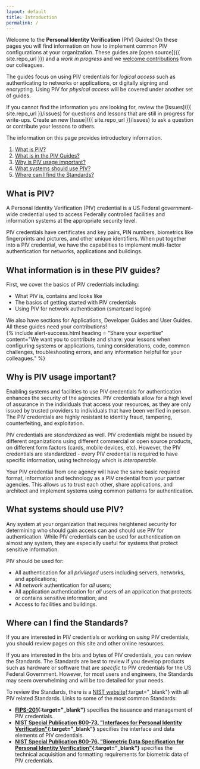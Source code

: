 ```yaml
---
layout: default
title: Introduction
permalink: /
---
```


Welcome to the **Personal Identity Verification** (PIV) Guides! On these pages you will find information on how to implement common PIV configurations at your organization.  These guides are [open source]({{ site.repo_url }}) and a _work in progress_ and we [welcome contributions](contribute/) from our colleagues.

The guides focus on using PIV credentials for _logical access_ such as authenticating to networks or applications, or digitally signing and encrypting.  Using PIV for _physical access_ will be covered under another set of guides.

If you cannot find the information you are looking for, review the [Issues]({{ site.repo_url }}/issues) for questions and lessons that are still in progress for write-ups.  Create an new [Issue]({{ site.repo_url }}/issues) to ask a question or contribute your lessons to others.  

The information on this page provides introductory information.

1. [What is PIV?](#what-is-piv)
1. [What is in the PIV Guides?](#what-is-in-the-piv-guides)
1. [Why is PIV usage important?](#why-is-piv-usage-important)
1. [What systems should use PIV?](#what-systems-should-use-piv)
1. [Where can I find the Standards?](#where-can-i-find-the-standards)

## What is PIV?

A Personal Identity Verification (PIV) credential is a US Federal government-wide credential used to access Federally controlled facilities and information systems at the appropriate security level.

PIV credentials have certificates and key pairs, PIN numbers, biometrics like fingerprints and pictures, and other unique identifiers.  When put together into a PIV credential, we have the capabilities to implement multi-factor authentication for networks, applications and buildings.

## What information is in these PIV guides?  
First, we cover the basics of PIV credentials including:

-   What PIV is, contains and looks like
-   The basics of getting started with PIV credentials
-   Using PIV for network authentication (smartcard logon)  

We also have sections for Applications, Developer Guides and User Guides.  All these guides need your contributions!  
{% include alert-success.html heading = "Share your expertise" content="We want you to contribute and share: your lessons when configuring systems or applications, tuning considerations, code, common challenges, troubleshooting errors, and any information helpful for your colleagues." %}
## Why is PIV usage important?

Enabling systems and facilities to use PIV credentials for authentication enhances the security of the agencies. PIV credentials allow for a high level of assurance in the individuals that access your resources, as they are only issued by trusted providers to individuals that have been verified in person.  The PIV credentials are highly resistant to identity fraud, tampering, counterfeiting, and exploitation.

PIV credentials are _standardized_ as well.  PIV credentials might be issued by different organizations using different commercial or open source products, on different form factors (cards, mobile devices, etc).  However, the PIV credentials are standardized - every PIV credential is required to have specific information, using technology which is _interoperable_.

Your PIV credential from one agency will have the same basic required format, information and technology as a PIV credential from your partner agencies. This allows us to trust each other, share applications, and architect and implement systems using common patterns for authentication.

## What systems should use PIV?  
Any system at your organization that requires heightened security for determining who should gain access can and should use PIV for authentication.  While PIV credentials can be used for authentication on almost any system, they are especially useful for systems that protect sensitive information.

PIV should be used for:

* All authentication for all _privileged_ users including servers, networks, and applications;
* All _network_ authentication for _all_ users;
* All application authentication for _all_ users of an application that protects or contains sensitive information; and
* Access to facilities and buildings.

## Where can I find the Standards?  
If you are interested in PIV credentials or working on _using_ PIV credentials, you should review pages on this site and other online resources.

If you are interested in the bits and bytes of PIV credentials, you can review the Standards. The Standards are best to review if you develop products such as hardware or software that are _specific_ to PIV credentials for the US Federal Government.  However, for most users and engineers, the Standards may seem overwhelming and will be too detailed for your needs.

To review the Standards, there is a [NIST website](http://csrc.nist.gov/groups/SNS/piv/standards.html){:target="_blank"} with all PIV related Standards.  Links to some of the most common Standards:

- **[FIPS-201](http://nvlpubs.nist.gov/nistpubs/FIPS/NIST.FIPS.201-2.pdf){:target="_blank"}** specifies the issuance and management of PIV credentials.
- **[NIST Special Publication 800-73, "Interfaces for Personal Identity Verification"](http://nvlpubs.nist.gov/nistpubs/SpecialPublications/NIST.SP.800-73-4.pdf){:target="_blank"}** specifies the interface and data elements of PIV credentials.
- **[NIST Special Publication 800-76, "Biometric Data Specification for Personal Identity Verification"](http://nvlpubs.nist.gov/nistpubs/SpecialPublications/NIST.SP.800-76-2.pdf){:target="_blank"}** specifies the technical acquisition and formatting requirements for biometric data of PIV credentials.
